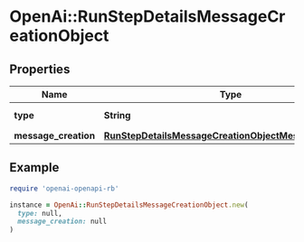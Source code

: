 # OpenAi::RunStepDetailsMessageCreationObject

## Properties

| Name | Type | Description | Notes |
| ---- | ---- | ----------- | ----- |
| **type** | **String** | Always &#x60;message_creation&#x60;. |  |
| **message_creation** | [**RunStepDetailsMessageCreationObjectMessageCreation**](RunStepDetailsMessageCreationObjectMessageCreation.md) |  |  |

## Example

```ruby
require 'openai-openapi-rb'

instance = OpenAi::RunStepDetailsMessageCreationObject.new(
  type: null,
  message_creation: null
)
```

